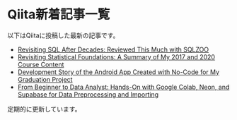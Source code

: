 # Qiita新着記事一覧

以下はQiitaに投稿した最新の記事です。

- [Revisiting SQL After Decades: Reviewed This Much with SQLZOO](https://qiita.com/TLyticsInsight/items/b7d82cd2b4a2115119cd)
- [Revisiting Statistical Foundations: A Summary of My 2017 and 2020 Course Content](https://qiita.com/TLyticsInsight/items/c07890901aa15114acbe)
- [Development Story of the Android App Created with No-Code for My Graduation Project](https://qiita.com/TLyticsInsight/items/cd6da621552a4bfd8e9a)
- [From Beginner to Data Analyst: Hands-On with Google Colab, Neon, and Supabase for Data Preprocessing and Importing](https://qiita.com/TLyticsInsight/items/2eb73b17c3b2374362ed)

定期的に更新しています。
